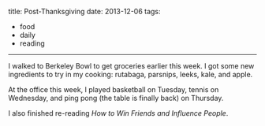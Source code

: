 title: Post-Thanksgiving
date: 2013-12-06
tags:
- food
- daily
- reading
---

I walked to Berkeley Bowl to get groceries earlier this week. I got some new ingredients to try in my cooking: rutabaga, parsnips, leeks, kale, and apple.

At the office this week, I played basketball on Tuesday, tennis on Wednesday, and ping pong (the table is finally back) on Thursday.

I also finished re-reading *How to Win Friends and Influence People*.
